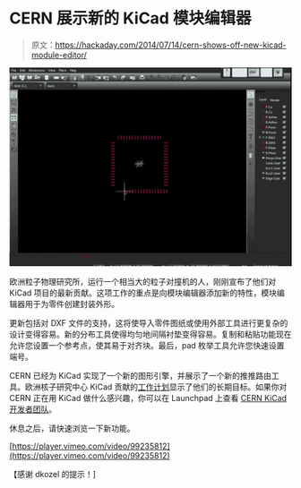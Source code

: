 # CERN 展示新的 KiCad 模块编辑器

> 原文：<https://hackaday.com/2014/07/14/cern-shows-off-new-kicad-module-editor/>

[![Photo from video demo of new KiCad module editor](img/bb2c61345bfeb0d56fcb95763d722fdf.png)](http://hackaday.com/2014/07/14/cern-shows-off-new-kicad-module-editor/screen-shot-2014-07-13-at-4-01-51-pm/)

欧洲粒子物理研究所，运行一个相当大的粒子对撞机的人，刚刚宣布了他们对 KiCad 项目的最新贡献。这项工作的重点是向模块编辑器添加新的特性，模块编辑器用于为零件创建封装外形。

更新包括对 DXF 文件的支持，这将使导入零件图纸或使用外部工具进行更复杂的设计变得容易。新的分布工具使得均匀地间隔衬垫变得容易。复制和粘贴功能现在允许您设置一个参考点，使其易于对齐块。最后，pad 枚举工具允许您快速设置端号。

CERN 已经为 KiCad 实现了一个新的图形引擎，并展示了一个新的推推路由工具。欧洲核子研究中心 KiCad 贡献的[工作计划](http://www.ohwr.org/projects/cern-kicad/wiki/WorkPackages)显示了他们的长期目标。如果你对 CERN 正在用 KiCad 做什么感兴趣，你可以在 Launchpad 上查看 [CERN KiCad 开发者团队](https://code.launchpad.net/~cern-kicad/)。

休息之后，请快速浏览一下新功能。

[https://player.vimeo.com/video/99235812](https://player.vimeo.com/video/99235812)

【感谢 dkozel 的提示！]